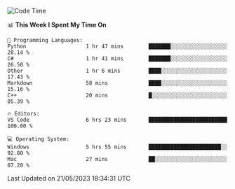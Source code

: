 
<!--START_SECTION:waka-->
![Code Time](http://img.shields.io/badge/Code%20Time-727%20hrs%203%20mins-blue)

📊 **This Week I Spent My Time On** 

```text
💬 Programming Languages: 
Python                   1 hr 47 mins        ███████░░░░░░░░░░░░░░░░░░   28.14 % 
C#                       1 hr 41 mins        ███████░░░░░░░░░░░░░░░░░░   26.50 % 
Other                    1 hr 6 mins         ████░░░░░░░░░░░░░░░░░░░░░   17.43 % 
Markdown                 58 mins             ████░░░░░░░░░░░░░░░░░░░░░   15.16 % 
C++                      20 mins             █░░░░░░░░░░░░░░░░░░░░░░░░   05.39 % 

🔥 Editors: 
VS Code                  6 hrs 23 mins       █████████████████████████   100.00 % 

💻 Operating System: 
Windows                  5 hrs 55 mins       ███████████████████████░░   92.80 % 
Mac                      27 mins             ██░░░░░░░░░░░░░░░░░░░░░░░   07.20 % 
```


 Last Updated on 21/05/2023 18:34:31 UTC
<!--END_SECTION:waka-->

